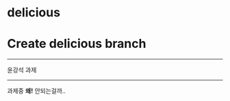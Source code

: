 # delicious
<h1>Create delicious branch</h1>
<hr>
<p>윤강석 과제</p>
<hr>
<span>과제중</span> <strong>왜!</strong> <span>안되는걸까..</span>
